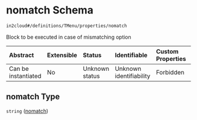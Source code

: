 # nomatch Schema

```txt
in2cloud#/definitions/TMenu/properties/nomatch
```

Block to be executed in case of mismatching option

| Abstract            | Extensible | Status         | Identifiable            | Custom Properties | Additional Properties | Access Restrictions | Defined In                                                                     |
| :------------------ | :--------- | :------------- | :---------------------- | :---------------- | :-------------------- | :------------------ | :----------------------------------------------------------------------------- |
| Can be instantiated | No         | Unknown status | Unknown identifiability | Forbidden         | Allowed               | none                | [TDSLRoot.schema.json*](../schema/TDSLRoot.schema.json "open original schema") |

## nomatch Type

`string` ([nomatch](tdslroot-definitions-tmenu-properties-nomatch.md))
